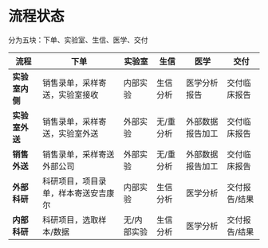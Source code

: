 # 流程状态

分为五块：下单、实验室、生信、医学、交付

| 流程           | 下单                                 | 实验室      | 生信      | 医学             | 交付          |
| -------------- | ------------------------------------ | ----------- | --------- | ---------------- | ------------- |
| **实验室内侧** | 销售录单，采样寄送，实验室接收       | 内部实验    | 生信分析  | 医学分析报告     | 交付临床报告  |
| **实验室外送** | 销售录单，采样寄送，实验室外送       | 外部实验    | 无/重分析 | 外部数据报告加工 | 交付临床报告  |
| **销售外送**   | 销售录单，采样寄送外部公司           | 外部实验    | 无/重分析 | 外部数据报告加工 | 交付临床报告  |
| **外部科研**   | 科研项目，项目录单，样本寄送安吉康尔 | 内部实验    | 生信分析  | 医学分析         | 交付报告/结果 |
| **内部科研**   | 科研项目，选取样本/数据              | 无/内部实验 | 生信分析  | 医学分析         | 交付报告/结果 |



